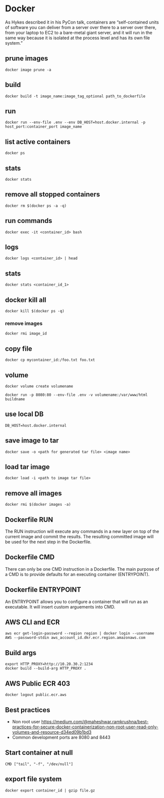 # Docker

As Hykes described it in his PyCon talk, containers are “self-contained units of software you can deliver from a server over there to a server over there, from your laptop to EC2 to a bare-metal giant server, and it will run in the same way because it is isolated at the process level and has its own file system.”

## prune images
`docker image prune -a`

## build
`docker build -t image_name:image_tag_optional path_to_dockerfile`

## run
`docker run --env-file .env --env DB_HOST=host.docker.internal -p host_port:container_port image_name`

## list active containers
`docker ps`

## stats
`docker stats`

## remove all stopped containers
`docker rm $(docker ps -a -q)`

## run commands
`docker exec -it <container_id> bash`

## logs
`docker logs <container_id> | head`

## stats
`docker stats <container_id_1>`

## docker kill all
`docker kill $(docker ps -q)`

### remove images
`docker rmi image_id`

## copy file
`docker cp mycontainer_id:/foo.txt foo.txt`

## volume

`docker volume create volumename`

`docker run -p 8080:80 --env-file .env -v volumename:/var/www/html buildname`

## use local DB
`DB_HOST=host.docker.internal`

## save image to tar
`docker save -o <path for generated tar file> <image name>`

## load tar image
`docker load -i <path to image tar file>`

## remove all images
`docker rmi $(docker images -a)`

## Dockerfile RUN
The RUN instruction will execute any commands in a new layer on top of the current image and commit the results. The resulting committed image will be used for the next step in the Dockerfile.

## Dockerfile CMD
There can only be one CMD instruction in a Dockerfile.
The main purpose of a CMD is to provide defaults for an executing container (ENTRYPOINT).

## Dockerfile ENTRYPOINT
An ENTRYPOINT allows you to configure a container that will run as an executable. It will insert custom arguements into CMD.

## AWS CLI and ECR
`aws ecr get-login-password --region region | docker login --username AWS --password-stdin aws_account_id.dkr.ecr.region.amazonaws.com`

## Build args
```
export HTTP_PROXY=http://10.20.30.2:1234
docker build --build-arg HTTP_PROXY .
```

## AWS Public ECR 403
```
docker logout public.ecr.aws
```

## Best practices
- Non root user https://medium.com/@maheshwar.ramkrushna/best-practices-for-secure-docker-containerization-non-root-user-read-only-volumes-and-resource-d34ed09b1bd3
- Common development ports are 8080 and 8443

## Start container at null
`CMD ["tail", "-f", "/dev/null"]`

## export file system
`docker export container_id | gzip file.gz`

